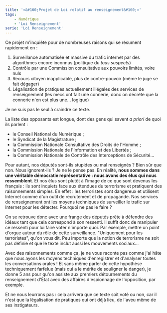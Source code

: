```yaml
---
title: '«&#160;Projet de Loi relatif au renseignement&#160;»'
tags:
    - Numérique
    - 'Loi Renseignement'
serie: 'Loi Renseignement'
---
```


Ce projet m'inquiète pour de nombreuses raisons qui se résument rapidement en :

1.  Surveillance automatisée et massive du trafic internet par des algorithmes
    encore inconnus (politique du _tous suspects_)
2.  Contrôle par une Commission consultative aux pouvoirs limités, voire nuls
3.  Recours citoyen inapplicable, plus de contre-pouvoir (même le juge se fait
    dégager)
4.  Légalisation de pratiques actuellement illégales des services de
    renseignement (les mecs ont fait une connerie, donc on décrète que la
    connerie n'en est plus une… logique)

Je ne suis pas le seul à craindre ce texte.

<!-- more -->

La liste des opposants est longue, dont des gens qui savent _a priori_ de quoi
ils parlent :

-   le Conseil National du Numérique ;
-   le Syndicat de la Magistrature ;
-   la Commission Nationale Consultative des Droits de l'Homme ;
-   la Commission Nationale de l'Information et des Libertés ;
-   la Commission Nationale de Contrôle des Interceptions de Sécurité…

Pour autant, nos députés sont-ils stupides ou mal renseignés ? Bien sûr que non.
Nous ignorent-ils ? Je ne le pense pas. En réalité, **nous sommes dans une
véritable démocratie représentative : nous avons des élus qui nous
ressemblent**. Et nos élus sont plutôt à l'image de ce que sont devenus les
français : ils sont inquiets face aux étendues du terrorisme et pratiquent des
raisonnements simples. En effet : les terroristes sont dangereux et utilisent
Internet comme d'un outil de recrutement et de propagande. Nos services de
renseignement ont les moyens techniques de surveiller le trafic sur Internet
pour les détecter. Pourquoi ne pas le faire ?

On se retrouve donc avec une frange des députés prête à défendre des idéaux tant
que cela correspond à son ressenti. Il suffit donc de manipuler ce ressenti pour
lui faire voter n'importe quoi. Par exemple, mettre un point d'orgue autour du
rôle de cette surveillance. "Uniquement pour les terroristes", qu'on vous dit.
Peu importe que la notion de terrorisme ne soit pas définie et que le texte
inclut aussi les mouvements sociaux…

Avec des raisonnements comme ça, je ne vous raconte pas comme j'ai hâte que nous
ayons les moyens techniques d'enregistrer et d'analyser toutes les conversations
orales ! Et sans même parler de cette hypothèse techniquement farfelue (mais qui
a le mérite de souligner le danger), je donne 5 ans pour qu'on assiste aux
premiers détournements du renseignement d'État avec des affaires d'espionnage de
l'opposition, par exemple.

Et ne nous leurrons pas : cela arrivera que ce texte soit voté ou non, car il
n'est que la légalisation de pratiques qui ont déjà lieu, de l'aveu même de ses
instigateurs.
